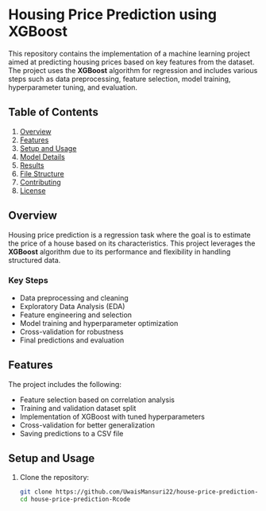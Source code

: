 # Housing Price Prediction using XGBoost

This repository contains the implementation of a machine learning project aimed at predicting housing prices based on key features from the dataset. The project uses the **XGBoost** algorithm for regression and includes various steps such as data preprocessing, feature selection, model training, hyperparameter tuning, and evaluation.

## Table of Contents
1. [Overview](#overview)
2. [Features](#features)
3. [Setup and Usage](#setup-and-usage)
4. [Model Details](#model-details)
5. [Results](#results)
6. [File Structure](#file-structure)
7. [Contributing](#contributing)
8. [License](#license)

## Overview
Housing price prediction is a regression task where the goal is to estimate the price of a house based on its characteristics. This project leverages the **XGBoost** algorithm due to its performance and flexibility in handling structured data.

### Key Steps
- Data preprocessing and cleaning
- Exploratory Data Analysis (EDA)
- Feature engineering and selection
- Model training and hyperparameter optimization
- Cross-validation for robustness
- Final predictions and evaluation

## Features
The project includes the following:
- Feature selection based on correlation analysis
- Training and validation dataset split
- Implementation of XGBoost with tuned hyperparameters
- Cross-validation for better generalization
- Saving predictions to a CSV file

## Setup and Usage
1. Clone the repository:
   ```bash
   git clone https://github.com/UwaisMansuri22/house-price-prediction-Rcode.git
   cd house-price-prediction-Rcode

